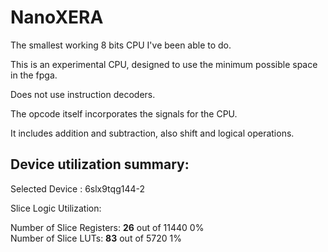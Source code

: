 # NanoXERA
The smallest working 8 bits CPU I've been able to do.

This is an experimental CPU, designed to use the minimum possible space in the fpga.

Does not use instruction decoders.

The opcode itself incorporates the signals for the CPU.

It includes addition and subtraction, also shift and logical operations.

Device utilization summary:
---------------------------

Selected Device : 6slx9tqg144-2 


Slice Logic Utilization: 

 Number of Slice Registers:              **26**  out of  11440     0%  
 Number of Slice LUTs:                   **83**  out of   5720     1%  
